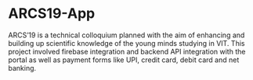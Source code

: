 # ARCS19-App
ARCS’19 is a technical colloquium planned with the aim of enhancing and building up scientific knowledge of the young minds
studying in VIT. This project involved firebase integration and backend API integration with the portal as well as payment forms like UPI, credit card, debit card and net banking. 
